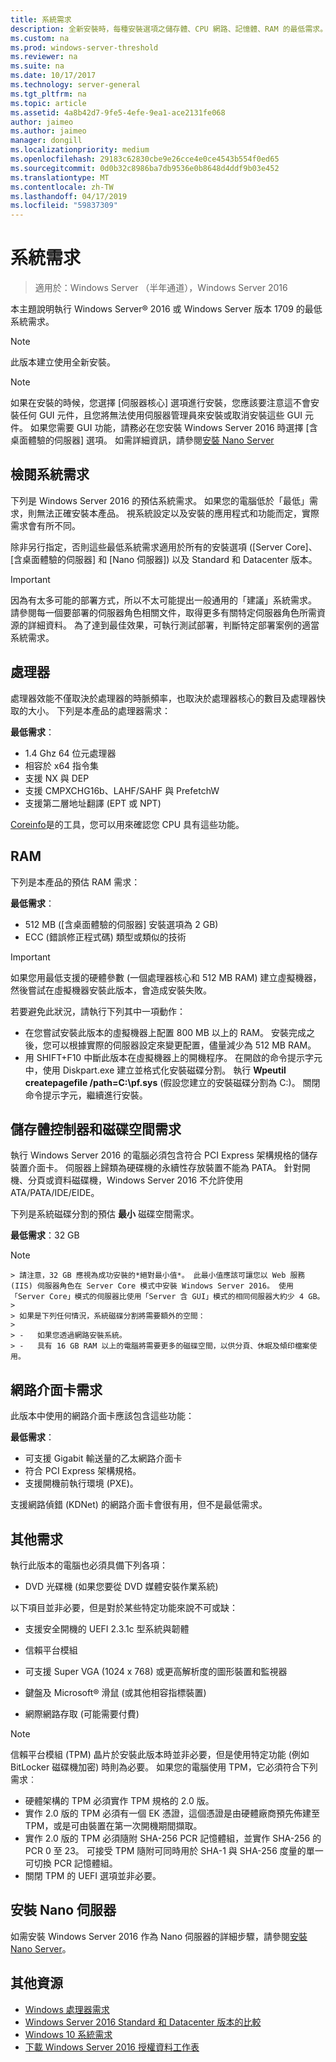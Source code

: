 ```yaml
---
title: 系統需求
description: 全新安裝時，每種安裝選項之儲存體、CPU 網路、記憶體、RAM 的最低需求。
ms.custom: na
ms.prod: windows-server-threshold
ms.reviewer: na
ms.suite: na
ms.date: 10/17/2017
ms.technology: server-general
ms.tgt_pltfrm: na
ms.topic: article
ms.assetid: 4a8b42d7-9fe5-4efe-9ea1-ace2131fe068
author: jaimeo
ms.author: jaimeo
manager: dongill
ms.localizationpriority: medium
ms.openlocfilehash: 29183c62830cbe9e26cce4e0ce4543b554f0ed65
ms.sourcegitcommit: 0d0b32c8986ba7db9536e0b8648d4ddf9b03e452
ms.translationtype: MT
ms.contentlocale: zh-TW
ms.lasthandoff: 04/17/2019
ms.locfileid: "59837309"
---
```

# <a name="system-requirements"></a>系統需求

>適用於：Windows Server （半年通道），Windows Server 2016 

本主題說明執行 Windows Server&reg; 2016 或 Windows Server 版本 1709 的最低系統需求。


> [!Note]  
> 此版本建立使用全新安裝。  
>   

> [!NOTE]  
> 如果在安裝的時候，您選擇 [伺服器核心] 選項進行安裝，您應該要注意這不會安裝任何 GUI 元件，且您將無法使用伺服器管理員來安裝或取消安裝這些 GUI 元件。 如果您需要 GUI 功能，請務必在您安裝 Windows Server 2016 時選擇 [含桌面體驗的伺服器] 選項。 如需詳細資訊，請參閱[安裝 Nano Server](Getting-Started-with-Nano-Server.md)  


## <a name="review-system-requirements"></a>檢閱系統需求  
下列是 Windows Server 2016 的預估系統需求。 如果您的電腦低於「最低」需求，則無法正確安裝本產品。 視系統設定以及安裝的應用程式和功能而定，實際需求會有所不同。

除非另行指定，否則這些最低系統需求適用於所有的安裝選項 ([Server Core]、[含桌面體驗的伺服器] 和 [Nano 伺服器]) 以及 Standard 和 Datacenter 版本。  

> [!IMPORTANT]  
> 因為有太多可能的部署方式，所以不太可能提出一般通用的「建議」系統需求。 請參閱每一個要部署的伺服器角色相關文件，取得更多有關特定伺服器角色所需資源的詳細資料。 為了達到最佳效果，可執行測試部署，判斷特定部署案例的適當系統需求。  


## <a name="processor"></a>處理器  
處理器效能不僅取決於處理器的時脈頻率，也取決於處理器核心的數目及處理器快取的大小。 下列是本產品的處理器需求：  

**最低需求**：  
- 1.4 Ghz 64 位元處理器  
- 相容於 x64 指令集  
- 支援 NX 與 DEP  
- 支援 CMPXCHG16b、LAHF/SAHF 與 PrefetchW  
- 支援第二層地址翻譯 (EPT 或 NPT)  

[Coreinfo](https://technet.microsoft.com/sysinternals/cc835722.aspx)是的工具，您可以用來確認您 CPU 具有這些功能。

## <a name="ram"></a>RAM  
下列是本產品的預估 RAM 需求：  

**最低需求**：  
- 512 MB ([含桌面體驗的伺服器] 安裝選項為 2 GB)
- ECC (錯誤修正程式碼) 類型或類似的技術  

> [!IMPORTANT]  
> 如果您用最低支援的硬體參數 (一個處理器核心和 512 MB RAM) 建立虛擬機器，然後嘗試在虛擬機器安裝此版本，會造成安裝失敗。  
>   
> 若要避免此狀況，請執行下列其中一項動作：  
>   
> -   在您嘗試安裝此版本的虛擬機器上配置 800 MB 以上的 RAM。 安裝完成之後，您可以根據實際的伺服器設定來變更配置，儘量減少為 512 MB RAM。  
> -   用 SHIFT+F10 中斷此版本在虛擬機器上的開機程序。 在開啟的命令提示字元中，使用 Diskpart.exe 建立並格式化安裝磁碟分割。 執行 **Wpeutil createpagefile /path=C:\pf.sys** (假設您建立的安裝磁碟分割為 C:)。 關閉命令提示字元，繼續進行安裝。  

## <a name="storage-controller-and-disk-space-requirements"></a>儲存體控制器和磁碟空間需求  
執行 Windows Server 2016 的電腦必須包含符合 PCI Express 架構規格的儲存裝置介面卡。 伺服器上歸類為硬碟機的永續性存放裝置不能為 PATA。 針對開機、分頁或資料磁碟機，Windows Server 2016 不允許使用 ATA/PATA/IDE/EIDE。  

下列是系統磁碟分割的預估 **最小** 磁碟空間需求。  

**最低需求**：32 GB  

   > [!NOTE]  
    > 請注意，32 GB 應視為成功安裝的*絕對最小值*。 此最小值應該可讓您以 Web 服務 (IIS) 伺服器角色在 Server Core 模式中安裝 Windows Server 2016。 使用「Server Core」模式的伺服器比使用「Server 含 GUI」模式的相同伺服器大約少 4 GB。 
    >   
    > 如果是下列任何情況，系統磁碟分割將需要額外的空間：  
    >   
    > -   如果您透過網路安裝系統。  
    > -   具有 16 GB RAM 以上的電腦將需要更多的磁碟空間，以供分頁、休眠及傾印檔案使用。  

## <a name="network-adapter-requirements"></a>網路介面卡需求  

此版本中使用的網路介面卡應該包含這些功能：  

**最低需求**：  
- 可支援 Gigabit 輸送量的乙太網路介面卡  
- 符合 PCI Express 架構規格。  
- 支援開機前執行環境 (PXE)。  

支援網路偵錯 (KDNet) 的網路介面卡會很有用，但不是最低需求。   



## <a name="other-requirements"></a>其他需求  
執行此版本的電腦也必須具備下列各項：  


-   DVD 光碟機 (如果您要從 DVD 媒體安裝作業系統)  

以下項目並非必要，但是對於某些特定功能來說不可或缺：  

- 支援安全開機的 UEFI 2.3.1c 型系統與韌體  
- 信賴平台模組  

-   可支援 Super VGA (1024 x 768) 或更高解析度的圖形裝置和監視器  

-   鍵盤及 Microsoft&reg; 滑鼠 (或其他相容指標裝置)  

-   網際網路存取 (可能需要付費)  

>[!NOTE]  
> 信賴平台模組 (TPM) 晶片於安裝此版本時並非必要，但是使用特定功能 (例如 BitLocker 磁碟機加密) 時則為必要。 如果您的電腦使用 TPM，它必須符合下列需求︰  
>  
>- 硬體架構的 TPM 必須實作 TPM 規格的 2.0 版。  
>- 實作 2.0 版的 TPM 必須有一個 EK 憑證，這個憑證是由硬體廠商預先佈建至 TPM，或是可由裝置在第一次開機期間擷取。  
>- 實作 2.0 版的 TPM 必須隨附 SHA-256 PCR 記憶體組，並實作 SHA-256 的 PCR 0 至 23。 可接受 TPM 隨附可同時用於 SHA-1 與 SHA-256 度量的單一可切換 PCR 記憶體組。  
>- 關閉 TPM 的 UEFI 選項並非必要。  

## <a name="installation-of-nano-server"></a>安裝 Nano 伺服器  
如需安裝 Windows Server 2016 作為 Nano 伺服器的詳細步驟，請參閱[安裝 Nano Server](Getting-Started-with-Nano-Server.md)。

## <a name="additional-resources"></a>其他資源
- [Windows 處理器需求](https://docs.microsoft.com/windows-hardware/design/minimum/windows-processor-requirements)
- [Windows Server 2016 Standard 和 Datacenter 版本的比較](https://docs.microsoft.com/windows-server/get-started/2016-edition-comparison)
- [Windows 10 系統需求 ](https://www.microsoft.com/windows/windows-10-specifications#system-specifications)
- [下載 Windows Server 2016 授權資料工作表](http://download.microsoft.com/download/7/2/9/7290EA05-DC56-4BED-9400-138C5701F174/WS2016LicensingDatasheet.pdf)
